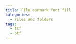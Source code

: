 ```yaml
---
title: File earmark font fill
categories:
  - Files and folders
tags:
  - ttf
  - otf
---
```

